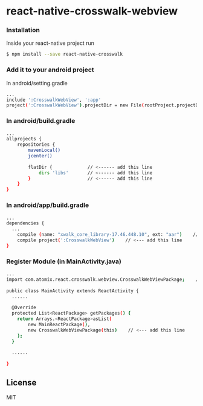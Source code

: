 # react-native-crosswalk-webview


### Installation

Inside your react-native project run

```sh
$ npm install --save react-native-crosswalk
```


### Add it to your android project
In android/setting.gradle

```sh
...
include ':CrosswalkWebView', ':app'
project(':CrosswalkWebView').projectDir = new File(rootProject.projectDir, '../node_modules/react-native-crosswalk')
```


### In android/build.gradle

```sh
...
allprojects {
    repositories {
        mavenLocal()
        jcenter()
        
        flatDir {             // <------ add this line
            dirs 'libs'       // <------ add this line
        }                     // <------ add this line
    }
}
```

### In android/app/build.gradle

```sh
...
dependencies {
  ...
    compile (name: "xwalk_core_library-17.46.448.10", ext: "aar")    // <--- add this line
    compile project(':CrosswalkWebView')    // <--- add this line
}
```

### Register Module (in MainActivity.java)

```sh
...
import com.atomix.react.crosswalk.webview.CrosswalkWebViewPackage;    // <--- add this line 
 
public class MainActivity extends ReactActivity {
  ......
 
  @Override
  protected List<ReactPackage> getPackages() {
    return Arrays.<ReactPackage>asList(
        new MainReactPackage(),
        new CrosswalkWebViewPackage(this)    // <--- add this line 
    );
  }
 
  ......
 
}
```


License
----

MIT



